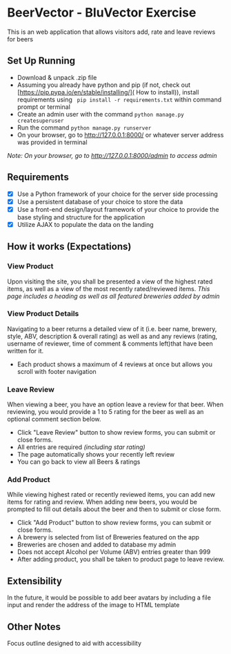 # BeerVector - BluVector Exercise

This is an web application that allows visitors add, rate and leave reviews for beers
## Set Up Running
- Download & unpack .zip file
- Assuming you already have python and pip (if not, check out [https://pip.pypa.io/en/stable/installing/]( How to install)), install requirements using `​ pip install -r requirements.txt` within command prompt or terminal
- Create an admin user with the command `python manage.py createsuperuser`
- Run the command `python manage.py runserver`
- On your browser, go to http://127.0.0.1:8000/ or whatever server address was provided in terminal

*Note: On your browser, go to http://127.0.0.1:8000/admin to access admin*

## Requirements
- [x] Use a Python framework of your choice for the server side processing
- [x] Use a persistent database of your choice to store the data
- [x] Use a front-end design/layout framework of your choice to provide the base styling and
structure for the application
- [x] Utilize AJAX to populate the data on the landing

## How it works (Expectations)
### View Product 
 Upon visiting the site, you shall be presented a view of the highest rated items, as well as a view of the most recently rated/reviewed items. *This page includes a heading as well as all featured breweries added by admin*
### View Product Details     
Navigating to a beer returns a detailed view of it (i.e. beer name, brewery, style, ABV, description & overall rating) as well as and any reviews (rating, username of reviewer, time of comment & comments left)that have been written for it.
- Each product shows a maximum of 4 reviews at once but allows you scroll with footer navigation
    
 ### Leave Review
 When viewing a beer, you have an option leave a review for that beer. When reviewing, you would provide a 1 to 5 rating for the beer as well as an optional comment section below.
 - Click "Leave Review" button to show review forms, you can submit or close forms.
 - All entries are required *(including star rating)*
 - The page automatically shows your recently left review
 - You can go back to view all Beers & ratings

### Add Product
While viewing highest rated or recently reviewed items, you can add new items for rating and review. When adding new beers, you would be prompted to fill out details about the beer and then to submit or close form.
- Click "Add Product" button to show review forms, you can submit or close forms.
- A brewery is selected from list of Breweries featured on the app
- Breweries are chosen and added to database my admin
- Does not accept Alcohol per Volume (ABV) entries greater than 999
- After adding product, you shall be taken to product page to leave review.

## Extensibility
In the future, it would be possible to add beer avatars by including a file input and render the address of the image to HTML template 

## Other Notes
Focus outline designed to aid with accessibility
